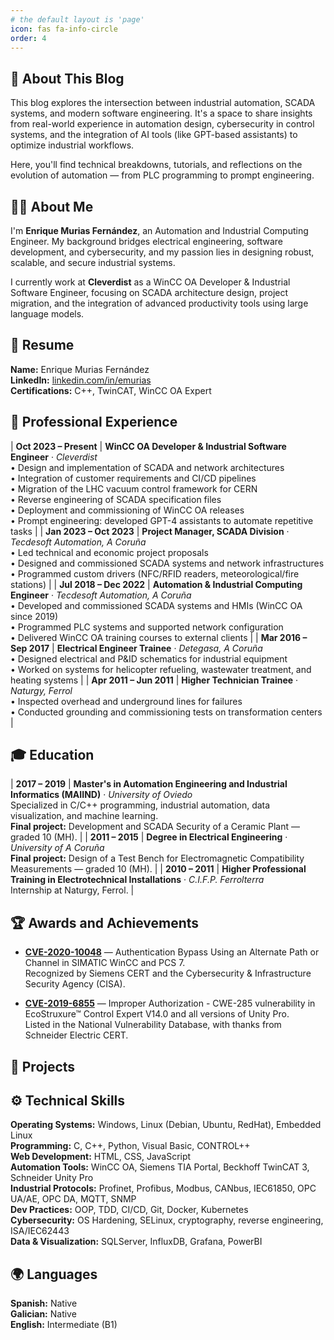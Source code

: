 ```yaml
---
# the default layout is 'page'
icon: fas fa-info-circle
order: 4
---
```


## 🧭 About This Blog

This blog explores the intersection between industrial automation, SCADA systems, and modern software engineering. It's a space to share insights from real-world experience in automation design, cybersecurity in control systems, and the integration of AI tools (like GPT-based assistants) to optimize industrial workflows.

Here, you'll find technical breakdowns, tutorials, and reflections on the evolution of automation — from PLC programming to prompt engineering.

## 👨‍💻 About Me

I'm **Enrique Murias Fernández**, an Automation and Industrial Computing Engineer. My background bridges electrical engineering, software development, and cybersecurity, and my passion lies in designing robust, scalable, and secure industrial systems.

I currently work at **Cleverdist** as a WinCC OA Developer & Industrial Software Engineer, focusing on SCADA architecture design, project migration, and the integration of advanced productivity tools using large language models.

## 🧾 Resume

**Name:** Enrique Murias Fernández  
**LinkedIn:** [linkedin.com/in/emurias](https://www.linkedin.com/in/emurias/)  
**Certifications:** C++, TwinCAT, WinCC OA Expert

## 💼 Professional Experience

<div class="table-responsive" markdown="1">

| **Oct 2023 – Present** | **WinCC OA Developer & Industrial Software Engineer** · *Cleverdist*<br>• Design and implementation of SCADA and network architectures<br>• Integration of customer requirements and CI/CD pipelines<br>• Migration of the LHC vacuum control framework for CERN<br>• Reverse engineering of SCADA specification files<br>• Deployment and commissioning of WinCC OA releases<br>• Prompt engineering: developed GPT-4 assistants to automate repetitive tasks |
| **Jan 2023 – Oct 2023** | **Project Manager, SCADA Division** · *Tecdesoft Automation, A Coruña*<br>• Led technical and economic project proposals<br>• Designed and commissioned SCADA systems and network infrastructures<br>• Programmed custom drivers (NFC/RFID readers, meteorological/fire stations) |
| **Jul 2018 – Dec 2022** | **Automation & Industrial Computing Engineer** · *Tecdesoft Automation, A Coruña*<br>• Developed and commissioned SCADA systems and HMIs (WinCC OA since 2019)<br>• Programmed PLC systems and supported network configuration<br>• Delivered WinCC OA training courses to external clients |
| **Mar 2016 – Sep 2017** | **Electrical Engineer Trainee** · *Detegasa, A Coruña*<br>• Designed electrical and P&ID schematics for industrial equipment<br>• Worked on systems for helicopter refueling, wastewater treatment, and heating systems |
| **Apr 2011 – Jun 2011** | **Higher Technician Trainee** · *Naturgy, Ferrol*<br>• Inspected overhead and underground lines for failures<br>• Conducted grounding and commissioning tests on transformation centers |

</div>

## 🎓 Education

<div class="table-responsive" markdown="1">

| **2017 – 2019** | **Master's in Automation Engineering and Industrial Informatics (MAIIND)** · *University of Oviedo*<br>Specialized in C/C++ programming, industrial automation, data visualization, and machine learning.<br>**Final project:** Development and SCADA Security of a Ceramic Plant — graded 10 (MH). |
| **2011 – 2015** | **Degree in Electrical Engineering** · *University of A Coruña*<br>**Final project:** Design of a Test Bench for Electromagnetic Compatibility Measurements — graded 10 (MH). |
| **2010 – 2011** | **Higher Professional Training in Electrotechnical Installations** · *C.I.F.P. Ferrolterra*<br>Internship at Naturgy, Ferrol. |

</div>

## 🏆 Awards and Achievements

- **[CVE-2020-10048](https://us-cert.cisa.gov/ics/advisories/icsa-21-040-09)** — Authentication Bypass Using an Alternate Path or Channel in SIMATIC WinCC and PCS 7.  
  Recognized by Siemens CERT and the Cybersecurity & Infrastructure Security Agency (CISA).

- **[CVE-2019-6855](https://nvd.nist.gov/vuln/detail/CVE-2019-6855)** — Improper Authorization - CWE-285 vulnerability in EcoStruxure™ Control Expert V14.0 and all versions of Unity Pro.  
  Listed in the National Vulnerability Database, with thanks from Schneider Electric CERT.

## 🧪 Projects

## ⚙️ Technical Skills

**Operating Systems:** Windows, Linux (Debian, Ubuntu, RedHat), Embedded Linux  
**Programming:** C, C++, Python, Visual Basic, CONTROL++  
**Web Development:** HTML, CSS, JavaScript  
**Automation Tools:** WinCC OA, Siemens TIA Portal, Beckhoff TwinCAT 3, Schneider Unity Pro  
**Industrial Protocols:** Profinet, Profibus, Modbus, CANbus, IEC61850, OPC UA/AE, OPC DA, MQTT, SNMP  
**Dev Practices:** OOP, TDD, CI/CD, Git, Docker, Kubernetes  
**Cybersecurity:** OS Hardening, SELinux, cryptography, reverse engineering, ISA/IEC62443  
**Data & Visualization:** SQLServer, InfluxDB, Grafana, PowerBI

## 🌍 Languages

**Spanish:** Native  
**Galician:** Native  
**English:** Intermediate (B1)

